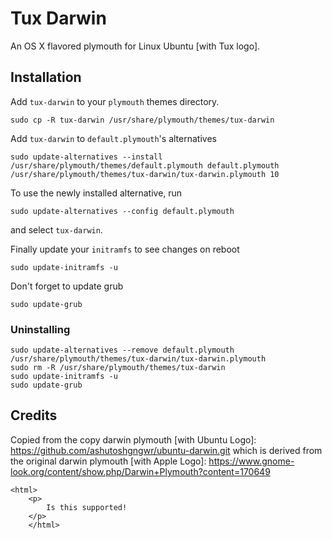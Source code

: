 # Tux Darwin
An OS X flavored plymouth for Linux Ubuntu [with Tux logo].

## Installation

Add `tux-darwin` to your `plymouth` themes directory.

    sudo cp -R tux-darwin /usr/share/plymouth/themes/tux-darwin
    
Add `tux-darwin` to `default.plymouth`'s alternatives

    sudo update-alternatives --install /usr/share/plymouth/themes/default.plymouth default.plymouth /usr/share/plymouth/themes/tux-darwin/tux-darwin.plymouth 10

To use the newly installed alternative, run

    sudo update-alternatives --config default.plymouth
    
and select `tux-darwin`.

Finally update your `initramfs` to see changes on reboot

    sudo update-initramfs -u
Don't forget to update grub

    sudo update-grub
    
### Uninstalling

    sudo update-alternatives --remove default.plymouth /usr/share/plymouth/themes/tux-darwin/tux-darwin.plymouth
    sudo rm -R /usr/share/plymouth/themes/tux-darwin
    sudo update-initramfs -u
    sudo update-grub
    
## Credits
Copied from the copy darwin plymouth [with Ubuntu Logo]: https://github.com/ashutoshgngwr/ubuntu-darwin.git which is derived from the original darwin plymouth [with Apple Logo]: https://www.gnome-look.org/content/show.php/Darwin+Plymouth?content=170649
```
<html>
    <p>
        Is this supported!
    </p>
    </html>
```
